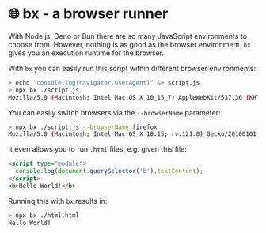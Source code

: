 # 🌐 bx - a browser runner

With Node.js, Deno or Bun there are so many JavaScript environments to choose from. However, nothing is as good as the browser environment. `bx` gives you an execution runtime for the browser.

With `bx` you can easily run this script within different browser environments:

```sh
> echo "console.log(navigator.userAgent)" &> script.js
> npx bx ./script.js
Mozilla/5.0 (Macintosh; Intel Mac OS X 10_15_7) AppleWebKit/537.36 (KHTML, like Gecko) Chrome/121.0.0.0 Safari/537.36
```

You can easily switch browsers via the `--browserName` parameter:

```sh
> npx bx ./script.js --browserName firefox
Mozilla/5.0 (Macintosh; Intel Mac OS X 10.15; rv:121.0) Gecko/20100101 Firefox/121.0
```

It even allows you to run `.html` files, e.g. given this file:

```html
<script type="module">
  console.log(document.querySelector('b').textContent);
</script>
<b>Hello World!</b>
```

Running this with `bx` results in:

```sh
> npx bx ./html.html
Hello World!
```